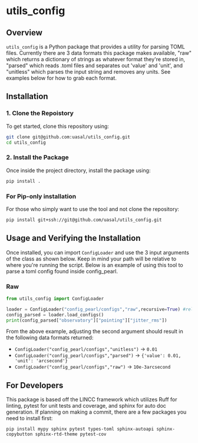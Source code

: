 # utils_config

## Overview
`utils_config` is a Python package that provides a utility for parsing TOML files. Currently there are 3 data formats this package makes available, "raw" which returns a dictionary of strings as whatever format they're stored in, "parsed" which reads .toml files and separates out 'value' and 'unit', and "unitless" which parses the input string and removes any units. See examples below for how to grab each format. 

## Installation

### **1. Clone the Repoistory**
To get started, clone this repository using:
```sh
git clone git@github.com:uasal/utils_config.git
cd utils_config
```

### **2. Install the Package**
Once inside the project directory, install the package using:
```sh
pip install .
```

### **For Pip-only installation**
For those who simply want to use the tool and not clone the repository:
```sh
pip install git+ssh://git@github.com/uasal/utils_config.git
```

## Usage and Verifying the Installation
Once installed, you can import `ConfigLoader` and use the 3 input arguments of the class as shown below. Keep in mind your path will be relative to where you're running the script. Below is an example of using this tool to parse a toml config found inside config_pearl.

### Raw
```python
from utils_config import ConfigLoader

loader = ConfigLoader("config_pearl/configs","raw",recursive=True) #relative path from where you run the tool
config_parsed = loader.load_configs()
print(config_parsed["observatory"]["pointing"]["jitter_rms"])
```

From the above example, adjusting the second argument should result in the following data formats returned:
- `ConfigLoader("config_pearl/configs","unitless")` -> `0.01`
- `ConfigLoader("config_pearl/configs","parsed")` -> `{'value': 0.01, 'unit': 'arcsecond'}`
- `ConfigLoader("config_pearl/configs","raw")` -> `10e-3arcsecond`

## For Developers
This package is based off the LINCC framework which utilizes Ruff for linting, pytest for unit tests and coverage, and sphinx for auto doc generation. If planning on making a commit, there are a few packages you need to install first:

```
pip install mypy sphinx pytest types-toml sphinx-autoapi sphinx-copybutton sphinx-rtd-theme pytest-cov
```
